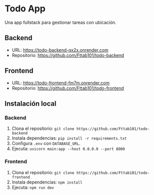 # Todo App
Una app fullstack para gestionar tareas con ubicación.

## Backend
- URL: https://todo-backend-qx2x.onrender.com
- Repositorio: https://github.com/Fttab101/todo-backend

## Frontend
- URL: https://todo-frontend-fm7m.onrender.com
- Repositorio: https://github.com/Fttab101/todo-frontend

## Instalación local
### Backend
1. Clona el repositorio: `git clone https://github.com/Fttab101/todo-backend`
2. Instala dependencias: `pip install -r requirements.txt`
3. Configura `.env` con `DATABASE_URL`.
4. Ejecuta: `uvicorn main:app --host 0.0.0.0 --port 8000`

### Frontend
1. Clona el repositorio: `git clone https://github.com/Fttab101/todo-frontend`
2. Instala dependencias: `npm install`
3. Ejecuta: `npm run dev`